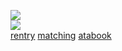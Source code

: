 ![](https://komarev.com/ghpvc/?username=cielomort&label=♰‎‎‎‎&style=pixel&color=a349a3&base=8400)  
![](https://file.garden/aDT0Ck-AL1_uKJ4P/rentry%20pictures/sm)  
[rentry](https://rentry.co/sterile) ‎[matching](https://rentry.co/foam)‎ ‎‎‎‎‎[atabook](https://flux.atabook.org/)
